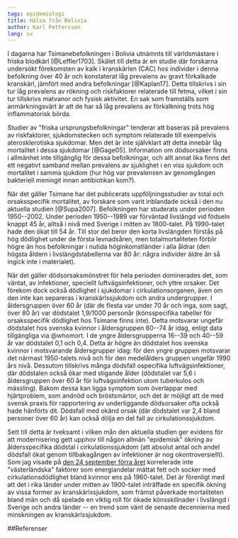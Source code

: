 ```yaml
---
tags: epidemiologi
title: Hälsa från Bolivia
author: Karl Pettersson
lang: sv
---
```


I dagarna har Tsimanebefolkningen i Bolivia utnämnts till världsmästare i
friska blodkärl [@Leffler1703]. Skälet till detta är en studie där forskarna
undersökt förekomsten av kalk i kranskärlen (CAC) hos individer i denna befolkning
över 40 år och konstaterat låg prevalens av gravt förkalkade kranskärl, jämfört
med andra befolkningar [@Kaplan17]. Detta tillskrivs i sin tur låg prevalens av rökning och
riskfaktorer relaterade till fetma, vilket i sin tur tillskrivs matvanor och
fysisk aktivitet. En sak som framställs som anmärkningsvärt är att de har så
låg prevalens av förkalkning trots hög inflammatorisk börda.

Studier av "friska ursprungsbefolkningar" tenderar att baseras på prevalens av
riskfaktorer, sjukdomstecken och symptom relaterade till exempelvis
aterosklerotiska sjukdomar. Men det är inte självklart att detta
innebär låg mortalitet i dessa sjukdomar [@Gage05]. Information om dödsorsaker finns i
allmänhet inte tillgänglig för dessa befolkningar, och allt annat lika finns
det ett negativt samband mellan prevalens av sjuklighet i en viss sjukdom och
mortalitet i samma sjukdom (hur hög var prevalensen av genomgången bakteriell
meningit innan antibiotikan kom?).

När det gäller Tsimane har det publicerats uppföljningsstudier av total och
orsaksspecifik mortalitet, av forskare som varit inblandade också i den nu
aktuella studien [@Supa2007]. Befolkningen har studerats under perioden
1950--2002. Under perioden 1950--1989 var förväntad livslängd vid födseln
knappt 45 år, alltså i nivå med Sverige i mitten av 1800-talet. På 1990-talet
hade den ökat till 54 år. Till stor del beror den korta livslängden förstås på
hög dödlighet under de första levnadsåren, men totalmortaliteten förblir högre
än hos befolkningar i nutida höginkomstländer i alla åldrar (den högsta åldern
i livslängdstabellerna var 80 år: några individer äldre än så ingick inte i
materialet).

När det gäller dödsorsaksmönstret för hela perioden dominerades det, som väntat,
av infektioner, speciellt luftvägsinfektioner, och yttre orsaker. Det
förekom dock också dödlighet i sjukdomar i cirkulationsorganen, även om den
inte kan separeras i kranskärlssjukdom och andra undergrupper. I åldersgruppen
över 60 år (där de flesta var under 70 år och inga, som sagt, över 80 år) var
dödstalet 1,9/1000 personår (könsspecifika tabeller för orsaksspecifik
dödlighet hos Tsimane finns inte). Detta motsvarar ungefär dödstalet hos
svenska kvinnor i åldersgruppen 60--74 år idag, enligt data tillgängliga via
@whomort. I de yngre åldersgrupperna 16--39 och 40--59 år var dödstalet 0,1 och
0,4. Detta är högre än dödstalet hos svenska kvinnor i motsvarande
åldersgrupper idag: för den yngre gruppen motsvarar det närmast 1950-talets
nivå och för den medelålders gruppen ungefär 1990 års nivå. Dessutom tillskrivs
många dödsfall ospecifika luftvägsinfektioner, där dödstalen också ökar med
stigande ålder (dödstalet var 5,6 i åldersgruppen över 60 år för
luftvägsinfektion utom tuberkulos och mässling). Bakom dessa kan ligga symptom
som överlappar med hjärtproblem, som andnöd och bröstsmärtor, och det är
möjligt att de med svensk praxis för rapportering av underliggande dödsorsaker
ofta också hade hänförts dit. Dödsfall med okänd orsak (där dödstalet var 2,4
bland personer över 60 år) kan också dölja en del fall av cirkulationssjukdom.


Sett till detta är tveksamt i vilken mån den aktuella studien ger evidens för
att modernisering gett upphov till någon  allmän "epidemisk" ökning av åldersspecifika
dödstal i cirkulationssjukdom (att absolut antal och andel dödsfall ökat genom
tillbakagången av infektioner är nog okontroversiellt). Som jag visade på [den
24 september förra
året](http://static-dust.klpn.se/posts/2016-09-24-socker.html) korrelerade inte
"västerländska" faktorer som energiandelar mättat fett och socker med
cirkulationsdödlighet bland kvinnor ens på 1960-talet. Det är förenligt med att
det i rika länder under mitten av 1900-talet inträffade en specifik ökning av
vissa former av kranskärlssjukdom, som främst påverkade mortaliteten bland män
och då spelade en viktig roll för ökade könsskillnader i livslängd i Sverige
och andra länder -- en trend som vänt de senaste decennierna med minskningen av
kranskärlssjukdom.

##Referenser
